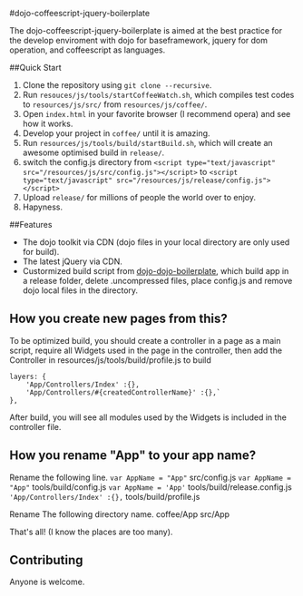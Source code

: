 #dojo-coffeescript-jquery-boilerplate

The dojo-coffeescript-jquery-boilerplate is aimed at the best practice for the develop enviroment 
with dojo for baseframework, jquery for dom operation, and coffeescript as languages.

##Quick Start

1. Clone the repository using `git clone --recursive`.
2. Run `resouces/js/tools/startCoffeeWatch.sh`, which compiles test codes to `resources/js/src/` from `resources/js/coffee/`.
3. Open `index.html` in your favorite browser (I recommend opera) and see how it works. 
4. Develop your project in `coffee/` until it is amazing.
5. Run `resources/js/tools/build/startBuild.sh`, which will create an awesome optimised build in `release/`.
6. switch the config.js directory from `<script type="text/javascript" src="/resources/js/src/config.js"></script>` to `<script type="text/javascript" src="/resources/js/release/config.js"></script>`
7. Upload `release/` for millions of people the world over to enjoy.
8. Hapyness.

##Features
* The dojo toolkit via CDN (dojo files in your local directory are only used for build).
* The latest jQuery via CDN.
* Custormized build script from [dojo-dojo-boilerplate](https://github.com/csnover/dojo-boilerplate), which build app in a release folder, delete .uncompressed files, place config.js and remove dojo local files in the directory.

## How you create new pages from this?
To be optimized build, you should create a controller in a page as a main script,
require all Widgets used in the page in the controller,
then add the Controller in resources/js/tools/build/profile.js to build
```
layers: {
	'App/Controllers/Index' :{},
	'App/Controllers/#{createdControllerName}' :{},`
},
```
After build, you will see all modules used by the Widgets is included in the controller file.

## How you rename "App" to your app name?

Rename the following line.
	`var AppName = "App"` src/config.js
	`var AppName = "App"` tools/build/config.js
	`var AppName = 'App'` tools/build/release.config.js
	`'App/Controllers/Index' :{},` tools/build/profile.js

Rename The following directory name.
	coffee/App 
	src/App

That's all! (I know the places are too many).

## Contributing
Anyone is welcome. 
